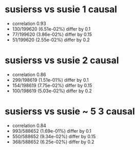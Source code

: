 # susierss vs susie  1 causal

- correlation 0.93
- 130/199620 (6.51e-02%) differ by 0.1
- 77/199620 (3.86e-02%) differ by 0.15
- 51/199620 (2.55e-02%) differ by 0.2


# susierss vs susie  2 causal

- correlation 0.86
- 299/198619 (1.51e-01%) differ by 0.1
- 154/198619 (7.75e-02%) differ by 0.15
- 100/198619 (5.03e-02%) differ by 0.2


# susierss vs susie  ~ 5 3 causal

- correlation 0.84
- 993/588652 (1.69e-01%) differ by 0.1
- 550/588652 (9.34e-02%) differ by 0.15
- 368/588652 (6.25e-02%) differ by 0.2



